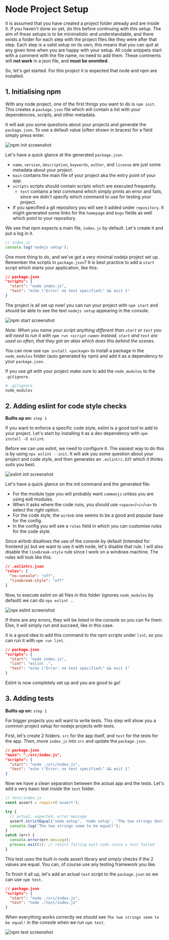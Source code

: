 # Node Project Setup
It is assumed that you have created a project folder already and are inside it. If you haven't done 
so yet, do this before continuing with this setup. The aim of these setups is to be minimalistic
and understandable, and there exists a folder for each step with the project files like they were
after that step. Each step is a valid setup on its own, this means that you can quit at any given
time when you are happy with your setup. All code snippets start with a comment with the file name, 
no need to add them. These comments will **not work** in a json file, and **must be ommited**.

So, let's get started. For this project it is expected that node and npm are installed. 


## 1. Initialising npm
With any node project, one of the first things you want to do is `npm init`. This creates a 
`package.json` file which will contain a list with your dependencies, scripts, and other metadata.

It will ask you some questions about your projects and generate the `package.json`. To use a default
value (often shown in braces) for a field simply press enter.

![npm init screenshot](./assets/npm-init.png)

Let's have a quick glance at the generated `package.json`.
- `name`, `version`, `description`, `keywords`, `author`, and `license` are just some metadata about 
  your project.
- `main`  contains the main file of your project aka the entry point of your app.
- `scripts` scripts should contain scripts which are executed frequently.
  - `test` contains a test command which simply prints an error and fails, since we didn't specify 
    which command to use for testing your project.
- If you specified a git repository you will see it added under `repository`. It might generated 
  some links for the `homepage` and `bugs` fields as well which point to your repository.

We see that npm expects a main file, `index.js` by default. Let's create it and put a log in it.
```js
// index.js
console.log('nodejs setup');
```

One more thing to do, and we've got a very minimal nodejs project set up. Remember the scripts in
`package.json`? It is best practice to add a `start` script which starts your application, like
this:
```json
// package.json
"scripts": {
  "start": "node index.js",
  "test": "echo \"Error: no test specified\" && exit 1"
}
```

The project is all set up now! you can run your project with `npm start` and should be able to see 
the text `nodejs setup` appearing in the console. 

![npm start screenshot](./assets/npm-start.png)

*Note: When you name your script anything different than `start` or `test` you will need to 
run it with `npm run <script-name>` instead. `start` and `test` are used so often, that they got an
alias which does this behind the scenes.*

You can now use `npm install <package>` to install a package in the `node_modules` folder (auto 
generated by npm) and add it as a dependency to your `package.json`.

If you use git with your project make sure to add the `node_modules` to the `.gitignore`.
```sh
# .gitignore
node_modules
```


## 2. Adding eslint for code style checks
**Builts up on:** `step 1`

If you want to enforce a specific code style, eslint is a good tool to add to your project.
Let's start by installing it as a dev dependency with `npm install -D eslint`.

Before we can use eslint, we need to configure it. The easiest way to do this is by using 
`npx eslint --init`. It will ask you some question about your project and code style, and then
generates an `.eslintrc.EXT` which it thinks suits you best.

![eslint init screenshot](./assets/eslint-init.png)

Let's have a quick glance on the init command and the generated file:
- For the module type you will probably want `commonjs` unless you are using es6 modules.
- When it asks where the code runs, you should use `<space>`/`<i>`/`<a>` to select the right option.
- For the code style, the `airbnb` one seems to be a good and popular base for the config.
- In the config you will see a `rules` field in which you can customise rules for the code style.

Since airbnb disallows the use of the console by default (intended for frontend js) but we want to
use it with node, let's disable that rule. I will also disable the `linebreak-style` rule since I 
work on a windows machine. The rules will look like this:
```json
// .eslintrc.json
"rules": {
  "no-console": "off",
  "linebreak-style": "off"
}
```

Now, to execute eslint on all files in this folder (ignores `node_modules` by default) we can do 
`npx eslint .`.

![npx eslint screenshot](./assets/npx-eslint.png)

If there are any errors, they will be listed in the console so you can fix them. Else, it will 
simply run and succeed, like in this case.

It is a good idea to add this command to the npm scripts under `lint`, so you can run it with 
`npm run lint`.
```json
// package.json
"scripts": {
  "start": "node index.js",
  "lint": "eslint .",
  "test": "echo \"Error: no test specified\" && exit 1"
}
```

Eslint is now completely set up and you are good to go!


## 3. Adding tests
**Builts up on:** `step 1`

For bigger projects you will want to write tests. This step will show you a common project setup for
nodejs projects with tests.

First, let's create 2 folders. `src` for the app itself, and `test` for the tests for the app.
Then, move `index.js` into `src` and update the `package.json`.
```json
// package.json 
"main": "./src/index.js",
"scripts": {
  "start": "node ./src/index.js",
  "test": "echo \"Error: no test specified\" && exit 1"
}
```

Now we have a clean separation between the actual app and the tests. Let's add a very basic test
inside the `test` folder.
```js
// test/index.js
const assert = require('assert');

try {
  // actual, expected, error message
  assert.strictEqual('node setup', 'node setup', 'The two strings don\'t seem to be equal!');
  console.log('The two strings seem to be equal!');
}
catch (err) {
  console.error(err.message);
  process.exit(1); // return failing exit code since a test failed
}
```

This test uses the built in node assert library and simply checks if the 2 values are equal. You 
can, of course use any testing framework you like.

To finish it all up, let's add an actual `test` script to the `package.json` so we can use 
`npm test`.
```json
// package.json
"scripts": {
  "start": "node ./src/index.js",
  "test": "node ./test/index.js"
}
```

When everything works correctly we should see `The two strings seem to be equal!` in the console
when we run `npm test`.

![npm test screenshot](./assets/npm-test.png)

